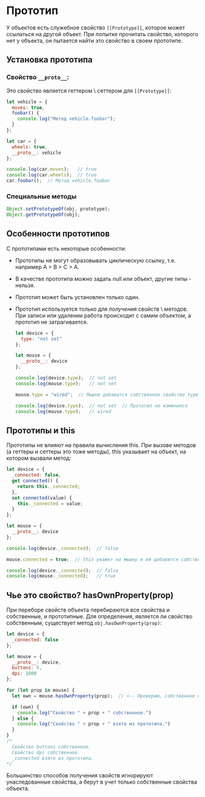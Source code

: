 # Прототип

У объектов есть служебное свойство `[[Prototype]]`, которое может ссылаться на другой объект. При попытке прочитать свойство, которого нет у объекта, он пытается найти это свойство в своем прототипе.

## Установка прототипа

### Свойство `__proto__`:

Это свойство является геттером \ сеттером для `[[Prototype]]`:

```javascript
let vehicle = {
  moves: true,
  foobar() {
    console.log("Метод vehicle.foobar");
  }
};

let car = {
  wheels: true,
  __proto__: vehicle
};

console.log(car.moves);   // true
console.log(car.wheels);  // true
car.foobar();  // Метод vehicle.foobar
```

### Специальные методы

```javascript
Object.setPrototypeOf(obj, prototype);
Object.getPrototypeOf(obj);
```

## Особенности прототипов

С прототипами есть некоторые особенности:

* Прототипы не могут образовывать циклическую ссылку, т.е. например A > B > C > A.

* В качестве прототипа можно задать null или объект, другие типы - нельзя.

* Прототип может быть установлен только один.

* Прототип используется только для *получения* свойств \ методов. При записи или удалении работа происходит с самим объектом, а прототип не затрагивается.

  ```javascript
  let device = {
    type: "not set"
  };
  
  let mouse = {
    __proto__: device
  };
  
  console.log(device.type);  // not set
  console.log(mouse.type);   // not set
  
  mouse.type = "wired";  // Мышке добавится собственное свойство type
  
  console.log(device.type);  // not set  // Прототип не изменился
  console.log(mouse.type);   // wired
  ```

## Прототипы и this

Прототипы не влияют на правила вычисления this. При вызове методов (а геттеры и сеттеры это тоже методы), this указывает на объект, на котором вызвали метод:

```javascript
let device = {
  _connected: false,
  get connected() {
    return this._connected;
  },
  set connected(value) {
    this._connected = value;
  }
};

let mouse = {
  __proto__: device
};

console.log(device._connected);  // false

mouse.connected = true;  // this укажет на мышку и ей добавится собственное свойство _connected

console.log(device._connected);  // false
console.log(mouse._connected);   // true
```

## Чье это свойство? hasOwnProperty(prop)

При переборе свойств объекта перебираются все свойства и собственные, и прототипные. Для определения, является ли свойство собственным, существует метод `obj.hasOwnProperty(prop)`:

```javascript
let device = {
  _connected: false
};

let mouse = {
  __proto__: device,
  buttons: 5,
  dpi: 1000
};

for (let prop in mouse) {
  let own = mouse.hasOwnProperty(prop);  // <-- Проверим, собственное ли это свойство

  if (own) {
    console.log("Свойство " + prop + " собственное.")
  } else {
    console.log("Свойство " + prop + " взято из прототипа.")
  }
}
/*
  Свойство buttons собственное.
  Свойство dpi собственное.
  _connected взято из прототипа.
*/
```

Большинство способов получения свойств игнорируют унаследованные свойства, а берут в учет только собственные свойства объекта.

